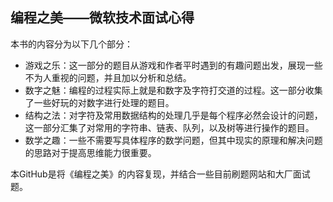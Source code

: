 ## 编程之美——微软技术面试心得

本书的内容分为以下几个部分：
- 游戏之乐：这一部分的题目从游戏和作者平时遇到的有趣问题出发，展现一些不为人重视的问题，并且加以分析和总结。
- 数字之魅：编程的过程实际上就是和数字及字符打交道的过程。这一部分收集了一些好玩的对数字进行处理的题目。
- 结构之法：对字符及常用数据结构的处理几乎是每个程序必然会设计的问题，这一部分汇集了对常用的字符串、链表、队列，以及树等进行操作的题目。
- 数学之趣：一些不需要写具体程序的数学问题，但其中现实的原理和解决问题的思路对于提高思维能力很重要。

本GitHub是将《编程之美》的内容复现，并结合一些目前刷题网站和大厂面试题。
